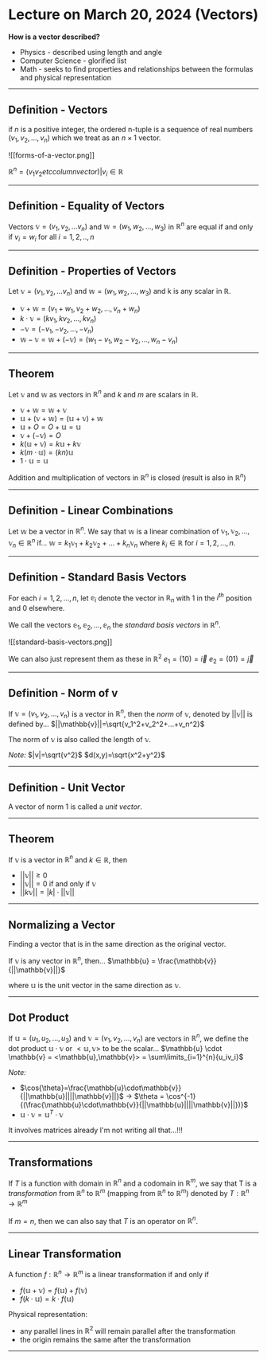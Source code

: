 
# Lecture on March 20, 2024 (Vectors)
**How is a vector described?**
- Physics - described using length and angle
- Computer Science - glorified list
- Math - seeks to find properties and relationships between the formulas and physical representation

---

## Definition - Vectors
if $n$ is a positive integer, the ordered n-tuple is a sequence of real numbers $(v_1,v_2,...,v_n)$ which we treat as an $n \times 1$ vector.

![[forms-of-a-vector.png]]

$\mathbb{R}^n= (v_1 v_2 etc column vector) | v_i \in \mathbb{R}$

---

## Definition - Equality of Vectors
Vectors $\mathbb{v} = (v_1,v_2,...v_n)$ and $\mathbb{w} = (w_1,w_2,...,w_3)$ in $\mathbb{R}^n$ are equal if and only if $v_i=w_i$ for all $i=1,2,..,n$

---

## Definition - Properties of Vectors
Let $\mathbb{v} = (v_1,v_2,...v_n)$ and $\mathbb{w} = (w_1,w_2,...,w_3)$ and k is any scalar in $\mathbb{R}$.
- $\mathbb{v} + \mathbb{w} = (v_1+w_1,v_2+w_2,...,v_n+w_n)$
- $k \cdot \mathbb{v} = (kv_1,kv_2,...,kv_n)$
- $-\mathbb{v} = (-v_1,-v_2,...,-v_n)$
- $\mathbb{w}-\mathbb{v}=\mathbb{w}+(-\mathbb{v})=(w_1-v_1,w_2-v_2,...,w_n-v_n)$

---

## Theorem
Let $\mathbb{v}$ and $\mathbb{w}$ as vectors in $\mathbb{R}^n$ and $k$ and $m$ are scalars in $\mathbb{R}$.
- $\mathbb{v} + \mathbb{w} = \mathbb{w} + \mathbb{v}$
- $\mathbb{u} + (\mathbb{v}+\mathbb{w}) = (\mathbb{u}+\mathbb{v}) + \mathbb{w}$
- $\mathbb{u} + O = O + \mathbb{u} = \mathbb{u}$
- $\mathbb{v} + (-\mathbb{v}) = O$
- $k(\mathbb{u}+\mathbb{v}) = k\mathbb{u} + k\mathbb{v}$
- $k(m \cdot \mathbb{u}) = (kn)\mathbb{u}$
- $1 \cdot \mathbb{u}=\mathbb{u}$

Addition and multiplication of vectors in $\mathbb{R}^n$ is closed (result is also in $\mathbb{R}^n$)

---

## Definition - Linear Combinations
Let $\mathbb{w}$ be a vector in $\mathbb{R}^n$. We say that $\mathbb{w}$ is a linear combination of $\mathbb{v}_1,\mathbb{v}_2,...,\mathbb{v}_n \in \mathbb{R}^n$ if...
$\mathbb{w}=k_1\mathbb{v}_1+k_2\mathbb{v}_2+...+k_n\mathbb{v}_n$
where $k_i \in \mathbb{R}$ for $i=1,2,...,n$.

---

## Definition - Standard Basis Vectors
For each $i=1,2,...,n$, let $\mathbb{e}_i$ denote the vector in $\mathbb{R}_n$ with 1 in the $i^{th}$ position and 0 elsewhere.

We call the vectors $\mathbb{e}_1,\mathbb{e}_2,...,\mathbb{e}_n$ the *standard basis vectors* in $\mathbb{R}^n$.

![[standard-basis-vectors.png]]

We can also just represent them as these in $\mathbb{R}^2$
$e_1=(1 0)= \vec{i}$
$e_2 = (01) = \vec{j}$

---

## Definition - Norm of v
If $\mathbb{v}=(v_1,v_2,...,v_n)$ is a vector in $\mathbb{R}^n$, then the *norm* of $\mathbb{v}$, denoted by $||\mathbb{v}||$ is defined by...
$||\mathbb{v}||=\sqrt{v_1^2+v_2^2+...+v_n^2}$

The norm of $\mathbb{v}$ is also called the length of $\mathbb{v}$.

*Note:*
$|v|=\sqrt{v^2}$
$d(x,y)=\sqrt{x^2+y^2}$

---

## Definition - Unit Vector
A vector of norm 1 is called a *unit vector*.

---

## Theorem
If $\mathbb{v}$ is a vector in $\mathbb{R}^n$ and $k \in \mathbb{R}$, then
- $||\mathbb{v}|| \geq 0$
- $||\mathbb{v}|| = 0$ if and only if $\mathbb{v}$
- $||k\mathbb{v}|| = |k| \cdot ||\mathbb{v}||$

---

## Normalizing a Vector
Finding a vector that is in the same direction as the original vector.

If $\mathbb{v}$ is any vector in $\mathbb{R}^n$, then...
$\mathbb{u} = \frac{\mathbb{v}}{||\mathbb{v}||}$

where $\mathbb{u}$ is the unit vector in the same direction as $\mathbb{v}$.

---

## Dot Product
If $\mathbb{u}=(u_1,u_2,...,u_3)$ and $\mathbb{v}=(v_1,v_2,...,v_n)$ are vectors in $\mathbb{R}^n$, we define the dot product $\mathbb{u} \cdot \mathbb{v}$ or $<\mathbb{u},\mathbb{v}>$ to be the scalar...
$\mathbb{u} \cdot \mathbb{v} = <\mathbb{u},\mathbb{v}> = \sum\limits_{i=1}^{n}{u_iv_i}$

*Note:*
- $\cos{\theta}=\frac{\mathbb{u}\cdot\mathbb{v}}{||\mathbb{u}||||\mathbb{v}||}$ -> $\theta = \cos^{-1}{(\frac{\mathbb{u}\cdot\mathbb{v}}{||\mathbb{u}||||\mathbb{v}||})}$
- $\mathbb{u}\cdot\mathbb{v}=\mathbb{u}^T \cdot \mathbb{v}$

It involves matrices already I'm not writing all that...!!!

---

## Transformations
If $T$ is  a function with domain in $\mathbb{R}^n$ and a codomain in $\mathbb{R}^m$, we say that T is a *transformation* from $\mathbb{R}^n$ to $\mathbb{R}^m$ (mapping from $\mathbb{R}^n$ to $\mathbb{R}^m$) denoted by $T: \mathbb{R}^n \to \mathbb{R}^m$

If $m=n$, then we can also say that $T$ is an operator on $\mathbb{R}^n$.

---

## Linear Transformation
A function $f: \mathbb{R}^n \to \mathbb{R}^m$ is a linear transformation if and only if
- $f(\mathbb{u}+\mathbb{v})=f(\mathbb{u})+f(\mathbb{v})$
- $f(k \cdot \mathbb{u}) = k \cdot f(\mathbb{u})$

Physical representation:
-  any parallel lines in $\mathbb{R}^2$ will remain parallel after the transformation
- the origin remains the same after the transformation

---

